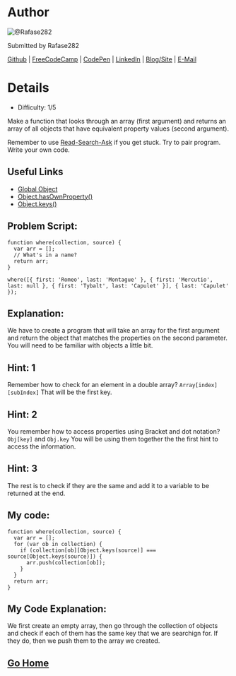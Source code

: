 # Author
![@Rafase282](https://avatars0.githubusercontent.com/Rafase282?&s=128)

Submitted by Rafase282

[Github](https://github.com/Rafase282) | [FreeCodeCamp](http://www.freecodecamp.com/rafase282) | [CodePen](http://codepen.io/Rafase282/) | [LinkedIn](https://www.linkedin.com/in/rafase282) | [Blog/Site](https://rafase282.wordpress.com/) | [E-Mail](mailto:rafase282@gmail.com)

# Details
- Difficulty: 1/5

Make a function that looks through an array (first argument) and returns an array of all objects that have equivalent property values (second argument).

Remember to use [ Read-Search-Ask](http://github.com/FreeCodeCamp/freecodecamp/wiki/How-to-get-help-when-you-get-stuck) if you get stuck. Try to pair program. Write your own code.

## Useful Links
- [Global Object](https://developer.mozilla.org/en-US/docs/Web/JavaScript/Reference/Global_Objects/Object)
- [Object.hasOwnProperty()](https://developer.mozilla.org/en-US/docs/Web/JavaScript/Reference/Global_Objects/Object/hasOwnProperty)
- [Object.keys()](https://developer.mozilla.org/en-US/docs/Web/JavaScript/Reference/Global_Objects/Object/keys)

## Problem Script:

```
function where(collection, source) {
  var arr = [];
  // What's in a name?
  return arr;
}

where([{ first: 'Romeo', last: 'Montague' }, { first: 'Mercutio', last: null }, { first: 'Tybalt', last: 'Capulet' }], { last: 'Capulet' });
```

## Explanation:
We have to create a program that will take an array for the first argument and return the object that matches the properties on the second parameter. You will need to be familiar with objects a little bit.

## Hint: 1
Remember how to check for an element in a double array? `Array[index][subIndex]` That will be the first key.

## Hint: 2
You remember how to access properties using Bracket and dot notation? `Obj[key]` and `Obj.key` You will be using them together the the first hint to access the information.

## Hint: 3
The rest is to check if they are the same and add it to a variable to be returned at the end.

## My code:

```
function where(collection, source) {
  var arr = [];
  for (var ob in collection) {
    if (collection[ob][Object.keys(source)] === source[Object.keys(source)]) {
      arr.push(collection[ob]);
    }
  }
  return arr;
}
```

## My Code Explanation:
We first create an empty array, then go through the collection of objects and check if each of them has the same key that we are searchign for. If they do, then we push them to the array we created.

## [Go Home](https://github.com/Rafase282/My-FreeCodeCamp-Code/wiki)
